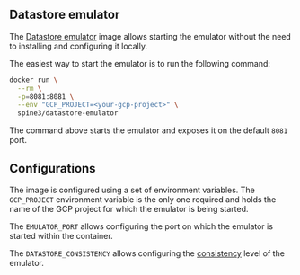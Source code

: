 Datastore emulator
---------

The [Datastore emulator][emulator] image allows starting the emulator without the need
to installing and configuring it locally.

The easiest way to start the emulator is to run the following command:

```bash
docker run \
  --rm \
  -p=8081:8081 \
  --env "GCP_PROJECT=<your-gcp-project>" \
  spine3/datastore-emulator
```

The command above starts the emulator and exposes it on the default `8081` port.

## Configurations

The image is configured using a set of environment variables. The `GCP_PROJECT` environment
variable is the only one required and holds the name of the GCP project for which the emulator 
is being started.

The `EMULATOR_PORT` allows configuring the port on which the emulator is started 
within the container.

The `DATASTORE_CONSISTENCY` allows configuring the [consistency][consistency] level of the emulator.

[emulator]: https://cloud.google.com/sdk/gcloud/reference/beta/emulators/datastore
[consistency]: https://cloud.google.com/sdk/gcloud/reference/beta/emulators/datastore/start#--consistency
